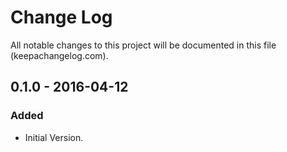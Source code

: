 # Change Log
All notable changes to this project will be documented in this file (keepachangelog.com).

## 0.1.0 - 2016-04-12
### Added
- Initial Version.
